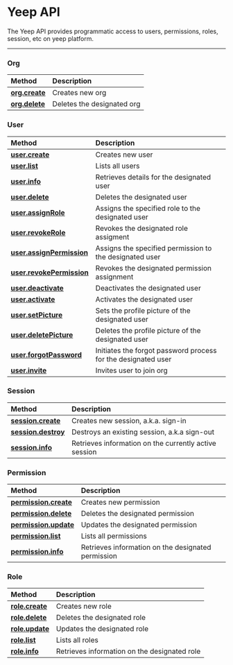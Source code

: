 # Yeep API

The Yeep API provides programmatic access to users, permissions, roles, session, etc on yeep platform.

---

### Org

| Method                                  | Description                |
| :-------------------------------------- | :------------------------- |
| **[org.create](methods/org.create.md)** | Creates new org            |
| **[org.delete](methods/org.delete.md)** | Deletes the designated org |

### User

| Method                                                        | Description                                                   |
| :------------------------------------------------------------ | :------------------------------------------------------------ |
| **[user.create](methods/user.create.md)**                     | Creates new user                                              |
| **[user.list](methods/user.list.md)**                         | Lists all users                                               |
| **[user.info](methods/user.info.md)**                         | Retrieves details for the designated user                     |
| **[user.delete](methods/user.delete.md)**                     | Deletes the designated user                                   |
| **[user.assignRole](methods/user.assignRole.md)**             | Assigns the specified role to the designated user             |
| **[user.revokeRole](methods/user.revokeRole.md)**             | Revokes the designated role assigment                         |
| **[user.assignPermission](methods/user.assignPermission.md)** | Assigns the specified permission to the designated user       |
| **[user.revokePermission](methods/user.revokePermission.md)** | Revokes the designated permission assignment                  |
| **[user.deactivate](methods/user.deactivate.md)**             | Deactivates the designated user                               |
| **[user.activate](methods/user.activate.md)**                 | Activates the designated user                                 |
| **[user.setPicture](methods/user.setPicture.md)**             | Sets the profile picture of the designated user               |
| **[user.deletePicture](methods/user.deletePicture.md)**       | Deletes the profile picture of the designated user            |
| **[user.forgotPassword](methods/user.forgotPassword.md)**     | Initiates the forgot password process for the designated user |
| **[user.invite](methods/user.invite.md)**                     | Invites user to join org                                      |

### Session

| Method                                            | Description                                           |
| :------------------------------------------------ | :---------------------------------------------------- |
| **[session.create](methods/session.create.md)**   | Creates new session, a.k.a. sign-in                   |
| **[session.destroy](methods/session.destroy.md)** | Destroys an existing session, a.k.a sign-out          |
| **[session.info](methods/session.info.md)**       | Retrieves information on the currently active session |

### Permission

| Method                                                | Description                                        |
| :---------------------------------------------------- | :------------------------------------------------- |
| **[permission.create](methods/permission.create.md)** | Creates new permission                             |
| **[permission.delete](methods/permission.delete.md)** | Deletes the designated permission                  |
| **[permission.update](methods/permission.update.md)** | Updates the designated permission                  |
| **[permission.list](methods/permission.list.md)**     | Lists all permissions                              |
| **[permission.info](methods/permission.info.md)**     | Retrieves information on the designated permission |

### Role

| Method                                    | Description                                  |
| :---------------------------------------- | :------------------------------------------- |
| **[role.create](methods/role.create.md)** | Creates new role                             |
| **[role.delete](methods/role.delete.md)** | Deletes the designated role                  |
| **[role.update](methods/role.update.md)** | Updates the designated role                  |
| **[role.list](methods/role.list.md)**     | Lists all roles                              |
| **[role.info](methods/role.info.md)**     | Retrieves information on the designated role |
